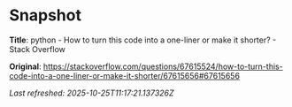 # Snapshot

**Title**: python - How to turn this code into a one-liner or make it shorter? - Stack Overflow

**Original**: <https://stackoverflow.com/questions/67615524/how-to-turn-this-code-into-a-one-liner-or-make-it-shorter/67615656#67615656>

_Last refreshed: 2025-10-25T11:17:21.137326Z_
